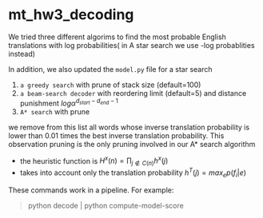 # mt_hw3_decoding

We tried three different algorims to find the most probable English translations with log probabilities( in A star search we use -log probablities instead)

In addition, we also updated the `model.py` file for a star search

1. `a greedy search` with prune of stack size (default=100)
2. `a beam-search decoder` with reordering limit (default=5) and distance punishment $log\alpha^{d_{start}-d_{end}-1}$
3. `A* search` with prune 

we remove from this list all words whose inverse translation probability is lower than 0.01 times the best inverse translation probability. This observation pruning is the only pruning involved in our A* search algorithm

- the heuristic function is $H^x(n)=\prod_{j \notin C(n)}h^x(j)$
- takes into account only the translation probability $h^T(j)=max_e p(f_i|e)$



These commands work in a pipeline. For example:

> python decode | python compute-model-score
